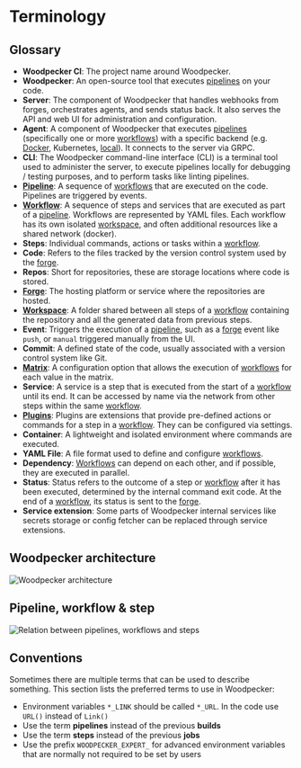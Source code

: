 # Terminology

## Glossary

- **Woodpecker CI**: The project name around Woodpecker.
- **Woodpecker**: An open-source tool that executes [pipelines][Pipeline] on your code.
- **Server**: The component of Woodpecker that handles webhooks from forges, orchestrates agents, and sends status back. It also serves the API and web UI for administration and configuration.
- **Agent**: A component of Woodpecker that executes [pipelines][Pipeline] (specifically one or more [workflows][Workflow]) with a specific backend (e.g. [Docker][], Kubernetes, [local][Local]). It connects to the server via GRPC.
- **CLI**: The Woodpecker command-line interface (CLI) is a terminal tool used to administer the server, to execute pipelines locally for debugging / testing purposes, and to perform tasks like linting pipelines.
- **[Pipeline][Pipeline]**: A sequence of [workflows][Workflow] that are executed on the code. Pipelines are triggered by events.
- **[Workflow][Workflow]**: A sequence of steps and services that are executed as part of a [pipeline][Pipeline]. Workflows are represented by YAML files. Each workflow has its own isolated [workspace][Workspace], and often additional resources like a shared network (docker).
- **Steps**: Individual commands, actions or tasks within a [workflow][Workflow].
- **Code**: Refers to the files tracked by the version control system used by the [forge][Forge].
- **Repos**: Short for repositories, these are storage locations where code is stored.
- **[Forge][Forge]**: The hosting platform or service where the repositories are hosted.
- **[Workspace][workspace]**: A folder shared between all steps of a [workflow][Workflow] containing the repository and all the generated data from previous steps.
- **Event**: Triggers the execution of a [pipeline][Pipeline], such as a [forge][Forge] event like `push`, or `manual` triggered manually from the UI.
- **Commit**: A defined state of the code, usually associated with a version control system like Git.
- **[Matrix][Matrix]**: A configuration option that allows the execution of [workflows][Workflow] for each value in the matrix.
- **Service**: A service is a step that is executed from the start of a [workflow][Workflow] until its end. It can be accessed by name via the network from other steps within the same [workflow][Workflow].
- **[Plugins][Plugin]**: Plugins are extensions that provide pre-defined actions or commands for a step in a [workflow][Workflow]. They can be configured via settings.
- **Container**: A lightweight and isolated environment where commands are executed.
- **YAML File**: A file format used to define and configure [workflows][Workflow].
- **Dependency**: [Workflows][Workflow] can depend on each other, and if possible, they are executed in parallel.
- **Status**: Status refers to the outcome of a step or [workflow][Workflow] after it has been executed, determined by the internal command exit code. At the end of a [workflow][Workflow], its status is sent to the [forge][Forge].
- **Service extension**: Some parts of Woodpecker internal services like secrets storage or config fetcher can be replaced through service extensions.

## Woodpecker architecture

![Woodpecker architecture](architecture.svg)

## Pipeline, workflow & step

![Relation between pipelines, workflows and steps](pipeline-workflow-step.svg)

## Conventions

Sometimes there are multiple terms that can be used to describe something. This section lists the preferred terms to use in Woodpecker:

- Environment variables `*_LINK` should be called `*_URL`. In the code use `URL()` instead of `Link()`
- Use the term **pipelines** instead of the previous **builds**
- Use the term **steps** instead of the previous **jobs**
- Use the prefix `WOODPECKER_EXPERT_` for advanced environment variables that are normally not required to be set by users

<!-- References -->

[Pipeline]: ../20-workflow-syntax.md
[Workflow]: ../25-workflows.md
[Forge]: ../../30-administration/11-forges/11-overview.md
[Plugin]: ../51-plugins/51-overview.md
[Workspace]: ../20-workflow-syntax.md#workspace
[Matrix]: ../30-matrix-workflows.md
[Docker]: ../../30-administration/22-backends/10-docker.md
[Local]: ../../30-administration/22-backends/20-local.md
